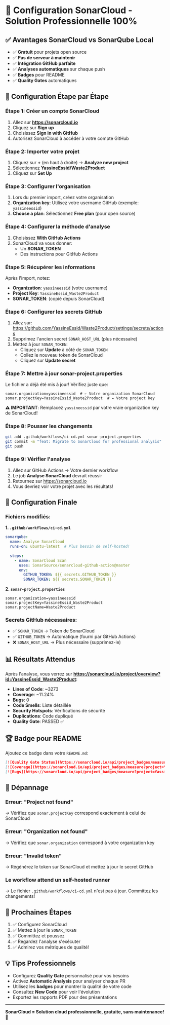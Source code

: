 # 🚀 Configuration SonarCloud - Solution Professionnelle 100%

## ✅ Avantages SonarCloud vs SonarQube Local

- ✅ **Gratuit** pour projets open source
- ✅ **Pas de serveur à maintenir**
- ✅ **Intégration GitHub parfaite**
- ✅ **Analyses automatiques** sur chaque push
- ✅ **Badges** pour README
- ✅ **Quality Gates** automatiques

## 📝 Configuration Étape par Étape

### Étape 1: Créer un compte SonarCloud

1. Allez sur **https://sonarcloud.io**
2. Cliquez sur **Sign up**
3. Choisissez **Sign in with GitHub**
4. Autorisez SonarCloud à accéder à votre compte GitHub

### Étape 2: Importer votre projet

1. Cliquez sur **+** (en haut à droite) → **Analyze new project**
2. Sélectionnez **YassineEssid/Waste2Product**
3. Cliquez sur **Set Up**

### Étape 3: Configurer l'organisation

1. Lors du premier import, créez votre organisation
2. **Organization key**: Utilisez votre username GitHub (exemple: `yassineessid`)
3. **Choose a plan**: Sélectionnez **Free plan** (pour open source)

### Étape 4: Configurer la méthode d'analyse

1. Choisissez **With GitHub Actions**
2. SonarCloud va vous donner:
   - Un **SONAR_TOKEN** 
   - Des instructions pour GitHub Actions

### Étape 5: Récupérer les informations

Après l'import, notez:
- **Organization**: `yassineessid` (votre username)
- **Project Key**: `YassineEssid_Waste2Product`
- **SONAR_TOKEN**: (copié depuis SonarCloud)

### Étape 6: Configurer les secrets GitHub

1. Allez sur: https://github.com/YassineEssid/Waste2Product/settings/secrets/actions
2. Supprimez l'ancien secret `SONAR_HOST_URL` (plus nécessaire)
3. Mettez à jour `SONAR_TOKEN`:
   - Cliquez sur **Update** à côté de `SONAR_TOKEN`
   - Collez le nouveau token de SonarCloud
   - Cliquez sur **Update secret**

### Étape 7: Mettre à jour sonar-project.properties

Le fichier a déjà été mis à jour! Vérifiez juste que:

```properties
sonar.organization=yassineessid  # ← Votre organization SonarCloud
sonar.projectKey=YassineEssid_Waste2Product  # ← Votre project key
```

**⚠️ IMPORTANT**: Remplacez `yassineessid` par votre vraie organization key de SonarCloud!

### Étape 8: Pousser les changements

```bash
git add .github/workflows/ci-cd.yml sonar-project.properties
git commit -m "feat: Migrate to SonarCloud for professional analysis"
git push
```

### Étape 9: Vérifier l'analyse

1. Allez sur GitHub Actions → Votre dernier workflow
2. Le job **Analyse SonarCloud** devrait réussir
3. Retournez sur https://sonarcloud.io
4. Vous devriez voir votre projet avec les résultats!

## 🎯 Configuration Finale

### Fichiers modifiés:

**1. `.github/workflows/ci-cd.yml`**
```yaml
sonarqube:
  name: Analyse SonarCloud
  runs-on: ubuntu-latest  # Plus besoin de self-hosted!
  
  steps:
    - name: SonarCloud Scan
      uses: SonarSource/sonarcloud-github-action@master
      env:
        GITHUB_TOKEN: ${{ secrets.GITHUB_TOKEN }}
        SONAR_TOKEN: ${{ secrets.SONAR_TOKEN }}
```

**2. `sonar-project.properties`**
```properties
sonar.organization=yassineessid
sonar.projectKey=YassineEssid_Waste2Product
sonar.projectName=Waste2Product
```

### Secrets GitHub nécessaires:

- ✅ `SONAR_TOKEN` → Token de SonarCloud
- ✅ `GITHUB_TOKEN` → Automatique (fourni par GitHub Actions)
- ❌ `SONAR_HOST_URL` → Plus nécessaire (supprimez-le)

## 📊 Résultats Attendus

Après l'analyse, vous verrez sur **https://sonarcloud.io/project/overview?id=YassineEssid_Waste2Product**:

- **Lines of Code**: ~3273
- **Coverage**: ~11.24%
- **Bugs**: 0
- **Code Smells**: Liste détaillée
- **Security Hotspots**: Vérifications de sécurité
- **Duplications**: Code dupliqué
- **Quality Gate**: PASSED ✅

## 🏆 Badge pour README

Ajoutez ce badge dans votre `README.md`:

```markdown
[![Quality Gate Status](https://sonarcloud.io/api/project_badges/measure?project=YassineEssid_Waste2Product&metric=alert_status)](https://sonarcloud.io/summary/new_code?id=YassineEssid_Waste2Product)
[![Coverage](https://sonarcloud.io/api/project_badges/measure?project=YassineEssid_Waste2Product&metric=coverage)](https://sonarcloud.io/summary/new_code?id=YassineEssid_Waste2Product)
[![Bugs](https://sonarcloud.io/api/project_badges/measure?project=YassineEssid_Waste2Product&metric=bugs)](https://sonarcloud.io/summary/new_code?id=YassineEssid_Waste2Product)
```

## 🐛 Dépannage

### Erreur: "Project not found"
→ Vérifiez que `sonar.projectKey` correspond exactement à celui de SonarCloud

### Erreur: "Organization not found"
→ Vérifiez que `sonar.organization` correspond à votre organization key

### Erreur: "Invalid token"
→ Régénérez le token sur SonarCloud et mettez à jour le secret GitHub

### Le workflow attend un self-hosted runner
→ Le fichier `.github/workflows/ci-cd.yml` n'est pas à jour. Committez les changements!

## 🎉 Prochaines Étapes

1. ✅ Configurez SonarCloud
2. ✅ Mettez à jour le `SONAR_TOKEN`
3. ✅ Committez et poussez
4. ✅ Regardez l'analyse s'exécuter
5. ✅ Admirez vos métriques de qualité!

## 💡 Tips Professionnels

- Configurez **Quality Gate** personnalisé pour vos besoins
- Activez **Automatic Analysis** pour analyser chaque PR
- Utilisez les **badges** pour montrer la qualité de votre code
- Consultez **New Code** pour voir l'évolution
- Exportez les rapports PDF pour des présentations

---

**SonarCloud = Solution cloud professionnelle, gratuite, sans maintenance!** 🚀

